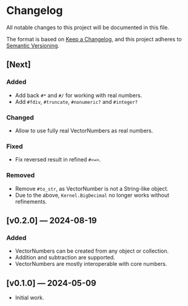 # Changelog

All notable changes to this project will be documented in this file.

The format is based on [Keep a Changelog](https://keepachangelog.com/en/1.1.0/),
and this project adheres to [Semantic Versioning](https://semver.org/spec/v2.0.0.html).

## [Next]
### Added
- Add back `#*` and `#/` for working with real numbers.
- Add `#fdiv`, `#truncate`, `#nonumeric?` and `#integer?`

### Changed
- Allow to use fully real VectorNumbers as real numbers.

### Fixed
- Fix reversed result in refined `#<=>`.

### Removed
- Remove `#to_str`, as VectorNumber is not a String-like object.
- Due to the above, `Kernel.BigDecimal` no longer works without refinements.

## [v0.2.0] — 2024-08-19
### Added
- VectorNumbers can be created from any object or collection.
- Addition and subtraction are supported.
- VectorNumbers are mostly interoperable with core numbers.

## [v0.1.0] — 2024-05-09
- Initial work.
